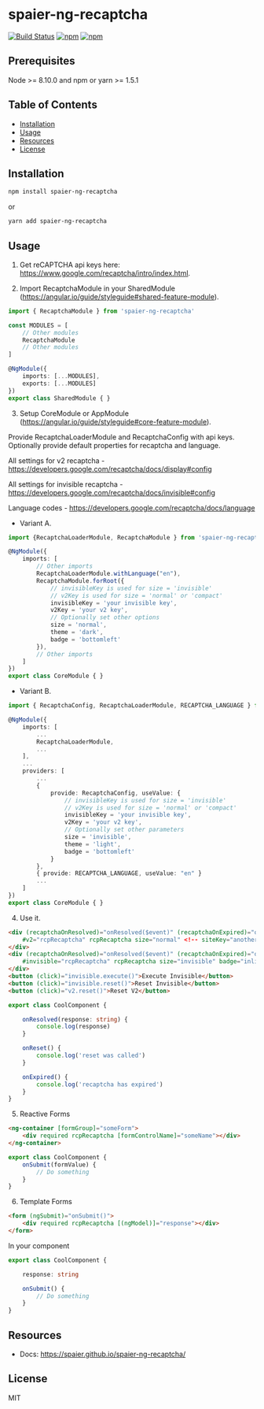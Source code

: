 # spaier-ng-recaptcha
[![Build Status](https://travis-ci.org/Spaier/spaier-ng-recaptcha.svg?branch=master)](https://travis-ci.org/Spaier/spaier-ng-recaptcha)
[![npm](https://img.shields.io/npm/v/spaier-ng-recaptcha.svg)](https://www.npmjs.com/package/spaier-ng-recaptcha)
[![npm](https://img.shields.io/npm/l/spaier-ng-recaptcha.svg)](https://www.npmjs.com/package/spaier-ng-recaptcha)
## Prerequisites

Node >= 8.10.0 and npm or yarn >= 1.5.1

## Table of Contents

* [Installation](#installation)
* [Usage](#usage)
* [Resources](#resources)
* [License](#license)

## Installation

```bash
npm install spaier-ng-recaptcha
```

or

```bash
yarn add spaier-ng-recaptcha
```

## Usage

1. Get reCAPTCHA api keys here: https://www.google.com/recaptcha/intro/index.html.

2. Import RecaptchaModule in your SharedModule (https://angular.io/guide/styleguide#shared-feature-module).

```typescript
import { RecaptchaModule } from 'spaier-ng-recaptcha'

const MODULES = [
    // Other modules
    RecaptchaModule
    // Other modules
]

@NgModule({
    imports: [...MODULES],
    exports: [...MODULES]
})
export class SharedModule { }
```

3. Setup CoreModule or AppModule (https://angular.io/guide/styleguide#core-feature-module).

Provide RecaptchaLoaderModule and RecaptchaConfig with api keys.
Optionally provide default properties for recaptcha and language.

All settings for v2 recaptcha - https://developers.google.com/recaptcha/docs/display#config

All settings for invisible recaptcha - https://developers.google.com/recaptcha/docs/invisible#config

Language codes - 
https://developers.google.com/recaptcha/docs/language

+ Variant A.

```typescript
import {RecaptchaLoaderModule, RecaptchaModule } from 'spaier-ng-recaptcha'

@NgModule({
	imports: [
        // Other imports
        RecaptchaLoaderModule.withLanguage("en"),
        RecaptchaModule.forRoot({
            // invisibleKey is used for size = 'invisible'
            // v2Key is used for size = 'normal' or 'compact'
            invisibleKey = 'your invisible key',
			v2Key = 'your v2 key',
            // Optionally set other options
            size = 'normal',
            theme = 'dark',
            badge = 'bottomleft'
        }),
        // Other imports
	]
})
export class CoreModule { }
```

+ Variant B.

```typescript
import { RecaptchaConfig, RecaptchaLoaderModule, RECAPTCHA_LANGUAGE } from 'spaier-ng-recaptcha'

@NgModule({
	imports: [
        ...
		RecaptchaLoaderModule,
        ...
	],
    ...
	providers: [
        ...
		{ 
            provide: RecaptchaConfig, useValue: {
                // invisibleKey is used for size = 'invisible'
                // v2Key is used for size = 'normal' or 'compact'
                invisibleKey = 'your invisible key',
			    v2Key = 'your v2 key',
                // Optionally set other parameters
                size = 'invisible',
                theme = 'light',
                badge = 'bottomleft'
            }
        },
        { provide: RECAPTCHA_LANGUAGE, useValue: "en" }
        ...
	]
})
export class CoreModule { }
```
4. Use it.

```html
<div (recaptchaOnResolved)="onResolved($event)" (recaptchaOnExpired)="onExpired()" (recaptchaOnReset)="onReset()"
    #v2="rcpRecaptcha" rcpRecaptcha size="normal" <!-- siteKey="another key?" --> type="audio" theme="dark">
</div>
<div (recaptchaOnResolved)="onResolved($event)" (recaptchaOnExpired)="onExpired()" (recaptchaOnReset)="onReset()"
    #invisible="rcpRecaptcha" rcpRecaptcha size="invisible" badge="inline">
</div>
<button (click)="invisible.execute()">Execute Invisible</button>
<button (click)="invisible.reset()">Reset Invisible</button>
<button (click)="v2.reset()">Reset V2</button>
```

```typescript
export class CoolComponent {

    onResolved(response: string) {
        console.log(response)
    }

    onReset() {
        console.log('reset was called')
    }

    onExpired() {
        console.log('recaptcha has expired')
    }
}
```

5. Reactive Forms

```html
<ng-container [formGroup]="someForm">
    <div required rcpRecaptcha [formControlName]="someName"></div>
</ng-container>
```

```typescript
export class CoolComponent {
    onSubmit(formValue) {
        // Do something
    }
}
```

6. Template Forms

```html
<form (ngSubmit)="onSubmit()">
    <div required rcpRecaptcha [(ngModel)]="response"></div>
</form>
```

In your component
```typescript
export class CoolComponent {

    response: string

    onSubmit() {
        // Do something
    }
}
```

## Resources

* Docs: https://spaier.github.io/spaier-ng-recaptcha/ 

## License

MIT
